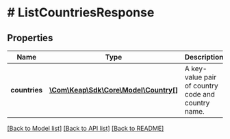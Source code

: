 # # ListCountriesResponse

## Properties

Name | Type | Description | Notes
------------ | ------------- | ------------- | -------------
**countries** | [**\Com\Keap\Sdk\Core\Model\Country[]**](Country.md) | A key-value pair of country code and country name. |

[[Back to Model list]](../../README.md#models) [[Back to API list]](../../README.md#endpoints) [[Back to README]](../../README.md)
